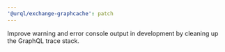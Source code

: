 ```yaml
---
'@urql/exchange-graphcache': patch
---
```


Improve warning and error console output in development by cleaning up the GraphQL trace stack.
